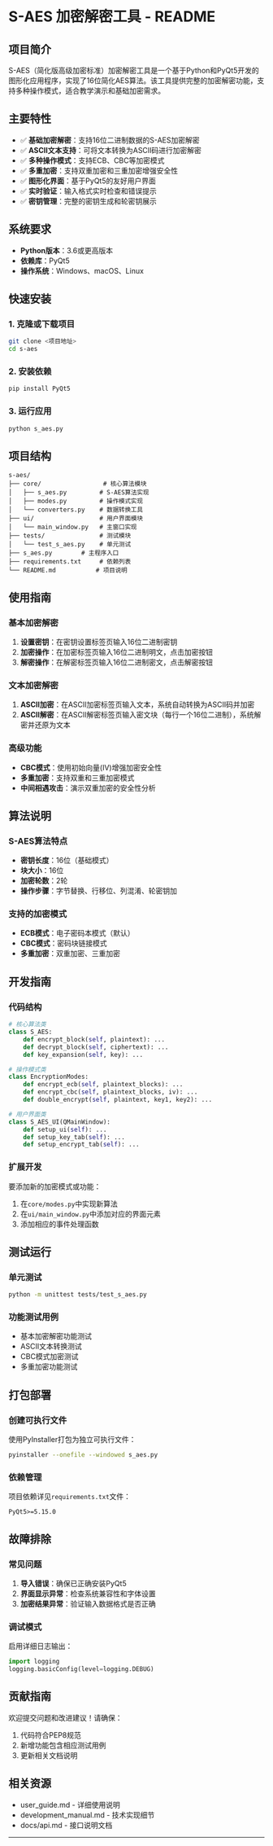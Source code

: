 # S-AES 加密解密工具 - README

## 项目简介
S-AES（简化版高级加密标准）加密解密工具是一个基于Python和PyQt5开发的图形化应用程序，实现了16位简化AES算法。该工具提供完整的加密解密功能，支持多种操作模式，适合教学演示和基础加密需求。

## 主要特性
- ✅ **基础加密解密**：支持16位二进制数据的S-AES加密解密
- ✅ **ASCII文本支持**：可将文本转换为ASCII码进行加密解密
- ✅ **多种操作模式**：支持ECB、CBC等加密模式
- ✅ **多重加密**：支持双重加密和三重加密增强安全性
- ✅ **图形化界面**：基于PyQt5的友好用户界面
- ✅ **实时验证**：输入格式实时检查和错误提示
- ✅ **密钥管理**：完整的密钥生成和轮密钥展示

## 系统要求
- **Python版本**：3.6或更高版本
- **依赖库**：PyQt5
- **操作系统**：Windows、macOS、Linux

## 快速安装

### 1. 克隆或下载项目
```bash
git clone <项目地址>
cd s-aes
```

### 2. 安装依赖
```bash
pip install PyQt5
```

### 3. 运行应用
```bash
python s_aes.py
```

## 项目结构
```
s-aes/
├── core/                 # 核心算法模块
│   ├── s_aes.py         # S-AES算法实现
│   ├── modes.py         # 操作模式实现
│   └── converters.py    # 数据转换工具
├── ui/                  # 用户界面模块
│   └── main_window.py   # 主窗口实现
├── tests/               # 测试模块
│   └── test_s_aes.py    # 单元测试
├── s_aes.py        # 主程序入口
├── requirements.txt     # 依赖列表
└── README.md           # 项目说明
```

## 使用指南

### 基本加密解密
1. **设置密钥**：在密钥设置标签页输入16位二进制密钥
2. **加密操作**：在加密标签页输入16位二进制明文，点击加密按钮
3. **解密操作**：在解密标签页输入16位二进制密文，点击解密按钮

### 文本加密解密
1. **ASCII加密**：在ASCII加密标签页输入文本，系统自动转换为ASCII码并加密
2. **ASCII解密**：在ASCII解密标签页输入密文块（每行一个16位二进制），系统解密并还原为文本

### 高级功能
- **CBC模式**：使用初始向量(IV)增强加密安全性
- **多重加密**：支持双重和三重加密模式
- **中间相遇攻击**：演示双重加密的安全性分析

## 算法说明

### S-AES算法特点
- **密钥长度**：16位（基础模式）
- **块大小**：16位
- **加密轮数**：2轮
- **操作步骤**：字节替换、行移位、列混淆、轮密钥加

### 支持的加密模式
- **ECB模式**：电子密码本模式（默认）
- **CBC模式**：密码块链接模式
- **多重加密**：双重加密、三重加密

## 开发指南

### 代码结构
```python
# 核心算法类
class S_AES:
    def encrypt_block(self, plaintext): ...
    def decrypt_block(self, ciphertext): ...
    def key_expansion(self, key): ...

# 操作模式类  
class EncryptionModes:
    def encrypt_ecb(self, plaintext_blocks): ...
    def encrypt_cbc(self, plaintext_blocks, iv): ...
    def double_encrypt(self, plaintext, key1, key2): ...

# 用户界面类
class S_AES_UI(QMainWindow):
    def setup_ui(self): ...
    def setup_key_tab(self): ...
    def setup_encrypt_tab(self): ...
```

### 扩展开发
要添加新的加密模式或功能：
1. 在`core/modes.py`中实现新算法
2. 在`ui/main_window.py`中添加对应的界面元素
3. 添加相应的事件处理函数

## 测试运行

### 单元测试
```bash
python -m unittest tests/test_s_aes.py
```

### 功能测试用例
- 基本加密解密功能测试
- ASCII文本转换测试
- CBC模式加密测试
- 多重加密功能测试

## 打包部署

### 创建可执行文件
使用PyInstaller打包为独立可执行文件：
```bash
pyinstaller --onefile --windowed s_aes.py
```

### 依赖管理
项目依赖详见`requirements.txt`文件：
```
PyQt5>=5.15.0
```

## 故障排除

### 常见问题
1. **导入错误**：确保已正确安装PyQt5
2. **界面显示异常**：检查系统兼容性和字体设置
3. **加密结果异常**：验证输入数据格式是否正确

### 调试模式
启用详细日志输出：
```python
import logging
logging.basicConfig(level=logging.DEBUG)
```


## 贡献指南
欢迎提交问题和改进建议！请确保：
1. 代码符合PEP8规范
2. 新增功能包含相应测试用例
3. 更新相关文档说明



## 相关资源
- user_guide.md - 详细使用说明
- development_manual.md - 技术实现细节
- docs/api.md - 接口说明文档

---
